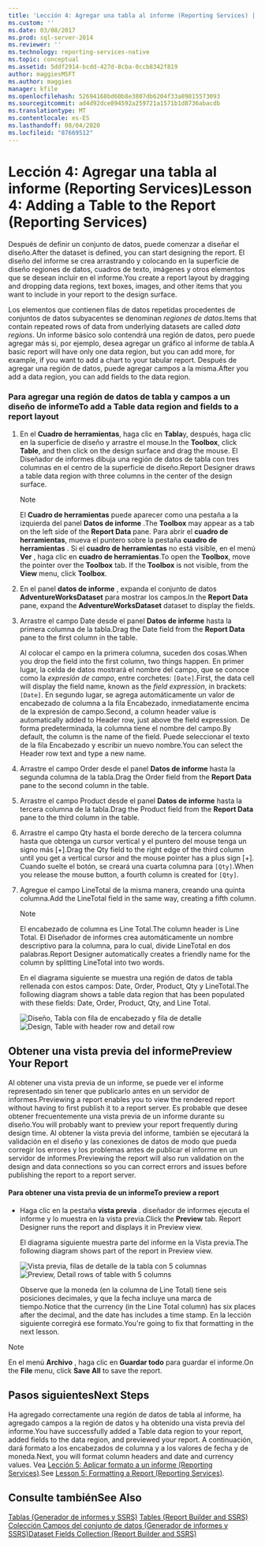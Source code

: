 ```yaml
---
title: 'Lección 4: Agregar una tabla al informe (Reporting Services) | Microsoft Docs'
ms.custom: ''
ms.date: 03/08/2017
ms.prod: sql-server-2014
ms.reviewer: ''
ms.technology: reporting-services-native
ms.topic: conceptual
ms.assetid: 5ddf2914-bcdd-427d-8cba-0ccb8342f819
author: maggiesMSFT
ms.author: maggies
manager: kfile
ms.openlocfilehash: 52694168bd60b8e3807db6204f33a89815573093
ms.sourcegitcommit: ad4d92dce894592a259721a1571b1d8736abacdb
ms.translationtype: MT
ms.contentlocale: es-ES
ms.lasthandoff: 08/04/2020
ms.locfileid: "87669512"
---
```

# <a name="lesson-4-adding-a-table-to-the-report-reporting-services"></a><span data-ttu-id="74fd4-102">Lección 4: Agregar una tabla al informe (Reporting Services)</span><span class="sxs-lookup"><span data-stu-id="74fd4-102">Lesson 4: Adding a Table to the Report (Reporting Services)</span></span>
  <span data-ttu-id="74fd4-103">Después de definir un conjunto de datos, puede comenzar a diseñar el diseño.</span><span class="sxs-lookup"><span data-stu-id="74fd4-103">After the dataset is defined, you can start designing the report.</span></span> <span data-ttu-id="74fd4-104">El diseño del informe se crea arrastrando y colocando en la superficie de diseño regiones de datos, cuadros de texto, imágenes y otros elementos que se desean incluir en el informe.</span><span class="sxs-lookup"><span data-stu-id="74fd4-104">You create a report layout by dragging and dropping data regions, text boxes, images, and other items that you want to include in your report to the design surface.</span></span>  
  
 <span data-ttu-id="74fd4-105">Los elementos que contienen filas de datos repetidas procedentes de conjuntos de datos subyacentes se denominan *regiones de datos*.</span><span class="sxs-lookup"><span data-stu-id="74fd4-105">Items that contain repeated rows of data from underlying datasets are called *data regions*.</span></span> <span data-ttu-id="74fd4-106">Un informe básico solo contendrá una región de datos, pero puede agregar más si, por ejemplo, desea agregar un gráfico al informe de tabla.</span><span class="sxs-lookup"><span data-stu-id="74fd4-106">A basic report will have only one data region, but you can add more, for example, if you want to add a chart to your tabular report.</span></span> <span data-ttu-id="74fd4-107">Después de agregar una región de datos, puede agregar campos a la misma.</span><span class="sxs-lookup"><span data-stu-id="74fd4-107">After you add a data region, you can add fields to the data region.</span></span>  
  
### <a name="to-add-a-table-data-region-and-fields-to-a-report-layout"></a><span data-ttu-id="74fd4-108">Para agregar una región de datos de tabla y campos a un diseño de informe</span><span class="sxs-lookup"><span data-stu-id="74fd4-108">To add a Table data region and fields to a report layout</span></span>  
  
1.  <span data-ttu-id="74fd4-109">En el **Cuadro de herramientas**, haga clic en **Tabla**y, después, haga clic en la superficie de diseño y arrastre el mouse.</span><span class="sxs-lookup"><span data-stu-id="74fd4-109">In the **Toolbox**, click **Table**, and then click on the design surface and drag the mouse.</span></span> <span data-ttu-id="74fd4-110">El Diseñador de informes dibuja una región de datos de tabla con tres columnas en el centro de la superficie de diseño.</span><span class="sxs-lookup"><span data-stu-id="74fd4-110">Report Designer draws a table data region with three columns in the center of the design surface.</span></span>  
  
    > [!NOTE]  
    >  <span data-ttu-id="74fd4-111">El **Cuadro de herramientas** puede aparecer como una pestaña a la izquierda del panel **Datos de informe** .</span><span class="sxs-lookup"><span data-stu-id="74fd4-111">The **Toolbox** may appear as a tab on the left side of the **Report Data** pane.</span></span> <span data-ttu-id="74fd4-112">Para abrir el **cuadro de herramientas**, mueva el puntero sobre la pestaña **cuadro de herramientas** . Si el **cuadro de herramientas** no está visible, en el menú **Ver** , haga clic en **cuadro de herramientas**.</span><span class="sxs-lookup"><span data-stu-id="74fd4-112">To open the **Toolbox**, move the pointer over the **Toolbox** tab. If the **Toolbox** is not visible, from the **View** menu, click **Toolbox**.</span></span>  
  
2.  <span data-ttu-id="74fd4-113">En el panel **datos de informe** , expanda el conjunto de datos **AdventureWorksDataset** para mostrar los campos.</span><span class="sxs-lookup"><span data-stu-id="74fd4-113">In the **Report Data** pane, expand the **AdventureWorksDataset** dataset to display the fields.</span></span>  
  
3.  <span data-ttu-id="74fd4-114">Arrastre el campo Date desde el panel **Datos de informe** hasta la primera columna de la tabla.</span><span class="sxs-lookup"><span data-stu-id="74fd4-114">Drag the Date field from the **Report Data** pane to the first column in the table.</span></span>  
  
     <span data-ttu-id="74fd4-115">Al colocar el campo en la primera columna, suceden dos cosas.</span><span class="sxs-lookup"><span data-stu-id="74fd4-115">When you drop the field into the first column, two things happen.</span></span> <span data-ttu-id="74fd4-116">En primer lugar, la celda de datos mostrará el nombre del campo, que se conoce como la *expresión de campo*, entre corchetes: `[Date]`.</span><span class="sxs-lookup"><span data-stu-id="74fd4-116">First, the data cell will display the field name, known as the *field expression*, in brackets: `[Date]`.</span></span> <span data-ttu-id="74fd4-117">En segundo lugar, se agrega automáticamente un valor de encabezado de columna a la fila Encabezado, inmediatamente encima de la expresión de campo.</span><span class="sxs-lookup"><span data-stu-id="74fd4-117">Second, a column header value is automatically added to Header row, just above the field expression.</span></span> <span data-ttu-id="74fd4-118">De forma predeterminada, la columna tiene el nombre del campo.</span><span class="sxs-lookup"><span data-stu-id="74fd4-118">By default, the column is the name of the field.</span></span> <span data-ttu-id="74fd4-119">Puede seleccionar el texto de la fila Encabezado y escribir un nuevo nombre.</span><span class="sxs-lookup"><span data-stu-id="74fd4-119">You can select the Header row text and type a new name.</span></span>  
  
4.  <span data-ttu-id="74fd4-120">Arrastre el campo Order desde el panel **Datos de informe** hasta la segunda columna de la tabla.</span><span class="sxs-lookup"><span data-stu-id="74fd4-120">Drag the Order field from the **Report Data** pane to the second column in the table.</span></span>  
  
5.  <span data-ttu-id="74fd4-121">Arrastre el campo Product desde el panel **Datos de informe** hasta la tercera columna de la tabla.</span><span class="sxs-lookup"><span data-stu-id="74fd4-121">Drag the Product field from the **Report Data** pane to the third column in the table.</span></span>  
  
6.  <span data-ttu-id="74fd4-122">Arrastre el campo Qty hasta el borde derecho de la tercera columna hasta que obtenga un cursor vertical y el puntero del mouse tenga un signo más [+].</span><span class="sxs-lookup"><span data-stu-id="74fd4-122">Drag the Qty field to the right edge of the third column until you get a vertical cursor and the mouse pointer has a plus sign [+].</span></span> <span data-ttu-id="74fd4-123">Cuando suelte el botón, se creará una cuarta columna para `[Qty]`.</span><span class="sxs-lookup"><span data-stu-id="74fd4-123">When you release the mouse button, a fourth column is created for `[Qty]`.</span></span>  
  
7.  <span data-ttu-id="74fd4-124">Agregue el campo LineTotal de la misma manera, creando una quinta columna.</span><span class="sxs-lookup"><span data-stu-id="74fd4-124">Add the LineTotal field in the same way, creating a fifth column.</span></span>  
  
    > [!NOTE]  
    >  <span data-ttu-id="74fd4-125">El encabezado de columna es Line Total.</span><span class="sxs-lookup"><span data-stu-id="74fd4-125">The column header is Line Total.</span></span> <span data-ttu-id="74fd4-126">El Diseñador de informes crea automáticamente un nombre descriptivo para la columna, para lo cual, divide LineTotal en dos palabras.</span><span class="sxs-lookup"><span data-stu-id="74fd4-126">Report Designer automatically creates a friendly name for the column by splitting LineTotal into two words.</span></span>  
  
     <span data-ttu-id="74fd4-127">En el diagrama siguiente se muestra una región de datos de tabla rellenada con estos campos: Date, Order, Product, Qty y LineTotal.</span><span class="sxs-lookup"><span data-stu-id="74fd4-127">The following diagram shows a table data region that has been populated with these fields: Date, Order, Product, Qty, and Line Total.</span></span>  
  
     <span data-ttu-id="74fd4-128">![Diseño, Tabla con fila de encabezado y fila de detalle](../../2014/tutorials/media/rs-basictabledetailsdesign.gif "Diseño, Tabla con fila de encabezado y fila de detalle")</span><span class="sxs-lookup"><span data-stu-id="74fd4-128">![Design, Table with header row and detail row](../../2014/tutorials/media/rs-basictabledetailsdesign.gif "Design, Table with header row and detail row")</span></span>  
  
## <a name="preview-your-report"></a><span data-ttu-id="74fd4-129">Obtener una vista previa del informe</span><span class="sxs-lookup"><span data-stu-id="74fd4-129">Preview Your Report</span></span>  
 <span data-ttu-id="74fd4-130">Al obtener una vista previa de un informe, se puede ver el informe representado sin tener que publicarlo antes en un servidor de informes.</span><span class="sxs-lookup"><span data-stu-id="74fd4-130">Previewing a report enables you to view the rendered report without having to first publish it to a report server.</span></span> <span data-ttu-id="74fd4-131">Es probable que desee obtener frecuentemente una vista previa de un informe durante su diseño.</span><span class="sxs-lookup"><span data-stu-id="74fd4-131">You will probably want to preview your report frequently during design time.</span></span> <span data-ttu-id="74fd4-132">Al obtener la vista previa del informe, también se ejecutará la validación en el diseño y las conexiones de datos de modo que pueda corregir los errores y los problemas antes de publicar el informe en un servidor de informes.</span><span class="sxs-lookup"><span data-stu-id="74fd4-132">Previewing the report will also run validation on the design and data connections so you can correct errors and issues before publishing the report to a report server.</span></span>  
  
#### <a name="to-preview-a-report"></a><span data-ttu-id="74fd4-133">Para obtener una vista previa de un informe</span><span class="sxs-lookup"><span data-stu-id="74fd4-133">To preview a report</span></span>  
  
-   <span data-ttu-id="74fd4-134">Haga clic en la pestaña **vista previa** . diseñador de informes ejecuta el informe y lo muestra en la vista previa.</span><span class="sxs-lookup"><span data-stu-id="74fd4-134">Click the **Preview** tab. Report Designer runs the report and displays it in Preview view.</span></span>  
  
     <span data-ttu-id="74fd4-135">El diagrama siguiente muestra parte del informe en la Vista previa.</span><span class="sxs-lookup"><span data-stu-id="74fd4-135">The following diagram shows part of the report in Preview view.</span></span>  
  
     <span data-ttu-id="74fd4-136">![Vista previa, filas de detalle de la tabla con 5 columnas](../../2014/tutorials/media/rs-basictabledetailspreview.gif "Vista previa, filas de detalle de la tabla con 5 columnas")</span><span class="sxs-lookup"><span data-stu-id="74fd4-136">![Preview, Detail rows of table with 5 columns](../../2014/tutorials/media/rs-basictabledetailspreview.gif "Preview, Detail rows of table with 5 columns")</span></span>  
  
     <span data-ttu-id="74fd4-137">Observe que la moneda (en la columna de Line Total) tiene seis posiciones decimales, y que la fecha incluye una marca de tiempo.</span><span class="sxs-lookup"><span data-stu-id="74fd4-137">Notice that the currency (in the Line Total column) has six places after the decimal, and the date has includes a time stamp.</span></span> <span data-ttu-id="74fd4-138">En la lección siguiente corregirá ese formato.</span><span class="sxs-lookup"><span data-stu-id="74fd4-138">You're going to fix that formatting in the next lesson.</span></span>  
  
> [!NOTE]  
>  <span data-ttu-id="74fd4-139">En el menú **Archivo** , haga clic en **Guardar todo** para guardar el informe.</span><span class="sxs-lookup"><span data-stu-id="74fd4-139">On the **File** menu, click **Save All** to save the report.</span></span>  
  
## <a name="next-steps"></a><span data-ttu-id="74fd4-140">Pasos siguientes</span><span class="sxs-lookup"><span data-stu-id="74fd4-140">Next Steps</span></span>  
 <span data-ttu-id="74fd4-141">Ha agregado correctamente una región de datos de tabla al informe, ha agregado campos a la región de datos y ha obtenido una vista previa del informe.</span><span class="sxs-lookup"><span data-stu-id="74fd4-141">You have successfully added a Table data region to your report, added fields to the data region, and previewed your report.</span></span> <span data-ttu-id="74fd4-142">A continuación, dará formato a los encabezados de columna y a los valores de fecha y de moneda.</span><span class="sxs-lookup"><span data-stu-id="74fd4-142">Next, you will format column headers and date and currency values.</span></span> <span data-ttu-id="74fd4-143">Vea [Lección 5: Aplicar formato a un informe &#40;Reporting Services&#41;](../reporting-services/lesson-5-formatting-a-report-reporting-services.md).</span><span class="sxs-lookup"><span data-stu-id="74fd4-143">See [Lesson 5: Formatting a Report &#40;Reporting Services&#41;](../reporting-services/lesson-5-formatting-a-report-reporting-services.md).</span></span>  
  
## <a name="see-also"></a><span data-ttu-id="74fd4-144">Consulte también</span><span class="sxs-lookup"><span data-stu-id="74fd4-144">See Also</span></span>  
 <span data-ttu-id="74fd4-145">[Tablas &#40;Generador de informes y SSRS&#41;](report-design/tables-report-builder-and-ssrs.md) </span><span class="sxs-lookup"><span data-stu-id="74fd4-145">[Tables &#40;Report Builder  and SSRS&#41;](report-design/tables-report-builder-and-ssrs.md) </span></span>  
 [<span data-ttu-id="74fd4-146">Colección Campos del conjunto de datos &#40;Generador de informes y SSRS&#41;</span><span class="sxs-lookup"><span data-stu-id="74fd4-146">Dataset Fields Collection &#40;Report Builder and SSRS&#41;</span></span>](report-data/dataset-fields-collection-report-builder-and-ssrs.md)  
  
  
